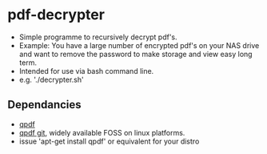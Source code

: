 # pdf-decrypter
- Simple programme to recursively decrypt pdf's.
- Example: You have a large number of encrypted pdf's on your NAS drive and want to remove the password to make storage and view easy long term.
- Intended for use via bash command line.
- e.g. './decrypter.sh'

## Dependancies
- [qpdf](https://qpdf.readthedocs.io/en/stable/overview.html)
- [qpdf git](https://github.com/qpdf/qpdf), widely available FOSS on linux platforms.
- issue 'apt-get install qpdf' or equivalent for your distro
